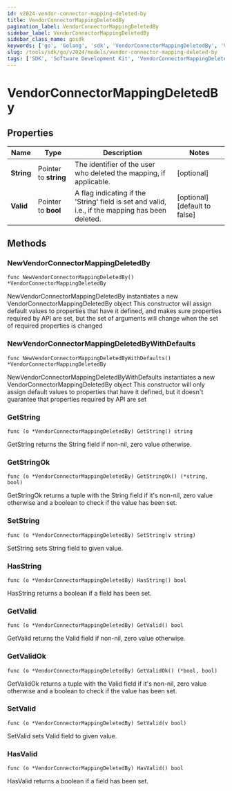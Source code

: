 ```yaml
---
id: v2024-vendor-connector-mapping-deleted-by
title: VendorConnectorMappingDeletedBy
pagination_label: VendorConnectorMappingDeletedBy
sidebar_label: VendorConnectorMappingDeletedBy
sidebar_class_name: gosdk
keywords: ['go', 'Golang', 'sdk', 'VendorConnectorMappingDeletedBy', 'V2024VendorConnectorMappingDeletedBy'] 
slug: /tools/sdk/go/v2024/models/vendor-connector-mapping-deleted-by
tags: ['SDK', 'Software Development Kit', 'VendorConnectorMappingDeletedBy', 'V2024VendorConnectorMappingDeletedBy']
---
```


# VendorConnectorMappingDeletedBy

## Properties

Name | Type | Description | Notes
------------ | ------------- | ------------- | -------------
**String** | Pointer to **string** | The identifier of the user who deleted the mapping, if applicable. | [optional] 
**Valid** | Pointer to **bool** | A flag indicating if the 'String' field is set and valid, i.e., if the mapping has been deleted. | [optional] [default to false]

## Methods

### NewVendorConnectorMappingDeletedBy

`func NewVendorConnectorMappingDeletedBy() *VendorConnectorMappingDeletedBy`

NewVendorConnectorMappingDeletedBy instantiates a new VendorConnectorMappingDeletedBy object
This constructor will assign default values to properties that have it defined,
and makes sure properties required by API are set, but the set of arguments
will change when the set of required properties is changed

### NewVendorConnectorMappingDeletedByWithDefaults

`func NewVendorConnectorMappingDeletedByWithDefaults() *VendorConnectorMappingDeletedBy`

NewVendorConnectorMappingDeletedByWithDefaults instantiates a new VendorConnectorMappingDeletedBy object
This constructor will only assign default values to properties that have it defined,
but it doesn't guarantee that properties required by API are set

### GetString

`func (o *VendorConnectorMappingDeletedBy) GetString() string`

GetString returns the String field if non-nil, zero value otherwise.

### GetStringOk

`func (o *VendorConnectorMappingDeletedBy) GetStringOk() (*string, bool)`

GetStringOk returns a tuple with the String field if it's non-nil, zero value otherwise
and a boolean to check if the value has been set.

### SetString

`func (o *VendorConnectorMappingDeletedBy) SetString(v string)`

SetString sets String field to given value.

### HasString

`func (o *VendorConnectorMappingDeletedBy) HasString() bool`

HasString returns a boolean if a field has been set.

### GetValid

`func (o *VendorConnectorMappingDeletedBy) GetValid() bool`

GetValid returns the Valid field if non-nil, zero value otherwise.

### GetValidOk

`func (o *VendorConnectorMappingDeletedBy) GetValidOk() (*bool, bool)`

GetValidOk returns a tuple with the Valid field if it's non-nil, zero value otherwise
and a boolean to check if the value has been set.

### SetValid

`func (o *VendorConnectorMappingDeletedBy) SetValid(v bool)`

SetValid sets Valid field to given value.

### HasValid

`func (o *VendorConnectorMappingDeletedBy) HasValid() bool`

HasValid returns a boolean if a field has been set.


